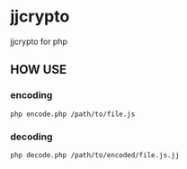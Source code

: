 # jjcrypto
jjcrypto for php

## HOW USE
### encoding
```php encode.php /path/to/file.js```

### decoding
```php decode.php /path/to/encoded/file.js.jj```